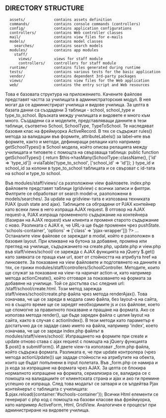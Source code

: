 DIRECTORY STRUCTURE
-------------------

      assets/             contains assets definition
      commands/           contains console commands (controllers)
      config/             contains application configurations
      controllers/        contains Web controller classes
      mail/               contains view files for e-mails
      models/             contains model classes
        searches/         contains search models
      modules/            contains app modules
        staff/
          views/          views for staff module
          controllers/    controllers for staff module
      runtime/            contains files generated during runtime
      tests/              contains various tests for the basic application
      vendor/             contains dependent 3rd-party packages
      views/              contains view files for the Web application
      web/                contains the entry script and Web resources


Това е базовата структура на приложението. Качените файлове представят частта за училищата в администраторския модул. 
В нея могат да се администрират училища и видове училища. За целта в базата данни са създадени 3 таблици - school, 
school_type и type_to_school. Връзката между училищата и видовете е много към много. Създадени са и моделите, представляващи
данните в тези таблици, съответно School, SchoolType, TypeToSchool. Те наследяват базовия клас на фреймуорка ActiveRecord. В тях
се съдържат rules() метода за валидации във формите, attributeLabels() за label–ите във формите, както и методи, дефиниращи релации
като например getSchoolTypes() в School модела, който описва релацията между училищата и типовете с помощта на свързваща таблица:
    public function getSchoolTypes()
    {
         return $this->hasMany(SchoolType::className(), ['id' => 'type_id'])
            ->viaTable('type_to_school', ['school_id' => 'id']);
    }
type_id и school_id за колони в type_to_school таблицата и се свързват с id-тата на school и type_to school.

Във modules/staff/views/ са разположени view файловете. index.php файловете представят таблици (gridview) с всички записи и филтри. Филтрите се
обработват от search model-и, разположени в models/searches/. За update на gridview-тата е изпозвана техниката PJAX (push state and ajax).
Таблиците са обградени от PJAX контейнер като всеки линк в него изпраща AJAX request. В отговор на AJAX request-а, PJAX изпраща промененото
съдържание на контейнера (базиран на AJAX request) към клиента и променя старото съдържание с ново. Разликата с AJAX е, че URL-а ще бъде 
променен чрез pushState.
    <?php Pjax::begin(['id' => 'schools-container', 'options' => ['class' => 'pjax-wrapper']]) ?>
	...
    <?php Pjax::end() ?>
Останалите view файлове се зареждат в modal, който е разположен в базовия layout. При кликване на бутона за добавяне, промяна или преглед
на училище, съдържанието на create.php, update.php и view.php във staff/views/school/ се зарежда с AJAX функцията на jQuery $.get() като 
заявката се праща към url, взет от стойността на атрибута href на линковете. За показване на view файловете и подготвянето на данните в тях,
се грижи modules/staff/controllers/SchoolController. Методите, които ще служат за показване на view-та наричат action-и, като например метода 
actionCreate(), който отговаря за показването на формата за добавяне на училище. Той се достъпва със следния url: /staff/school/create.html. 
Този метод зарежда staff/views/school/create.php файла чрез метода renderAjax(). Това означава, че ще се зареди в модала само файла, без 
layout–а на сайта, но в същото време ще се заредят необходимите js и css файлове, което ще спомогне за правилното показване и пращане 
на формата. Ако се използва метода render(), ще бъде зареден файла с целия layout на сайта, както в случая с actionIndex(). В тези методи
като параметър е достатъчно да се зададе само името на файла, например 'index', което означава, че ще се зареди index.php файлът
в modules/staff/views/school/. 
Изпращането на формите при create и update отново става с ajax request с помощта на jQuery функцията $.post() в submitForm(). И двете view-та
използват _form.php файла, който съдържа формата. Разликата е, че при update контролера (чрез метода actionUpdate()) ще зададе стойности на 
атрибутите на обекта, които ще бъдат попълнени в input полетата. Във _form.php се намира и js кода за изпращане нa формата чрез AJAX. 
За целта се блокира нормалното изпращене на формата, сериализира се, валидира се с помощта на валидациите от клиентската страна и ajax
и ако ги премине успешно се изпраща. След това модалът се затваря и се ъпдейтва Pjax контейнерът с таблицата с училищата:
	$.pjax.reload({container:'#schools-container'});
Всички Html елементи се генерират с php код с помощта на базови класове във фреймуорка, като например ActiveForm, Html, GridView. 
Аналогичен е процесът при администриране на видовете училища.

